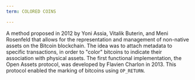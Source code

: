 ```yaml
---
term: COLORED COINS

---
```

A method proposed in 2012 by Yoni Assia, Vitalik Buterin, and Meni Rosenfeld that allows for the representation and management of non-native assets on the Bitcoin blockchain. The idea was to attach metadata to specific transactions, in order to "color" bitcoins to indicate their association with physical assets. The first functional implementation, the Open Assets protocol, was developed by Flavien Charlon in 2013. This protocol enabled the marking of bitcoins using `OP_RETURN`.